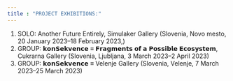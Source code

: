 ```yaml
---
title : "PROJECT EXHIBITIONS:"
---
```


1. SOLO: Another Future Entirely, Simulaker Gallery (Slovenia, Novo mesto, 20 January 2023–18 February 2023,)
2. GROUP: 𝗸𝗼𝗻𝗦𝗲𝗸𝘃𝗲𝗻𝗰𝗲 ≡ 𝗙𝗿𝗮𝗴𝗺𝗲𝗻𝘁𝘀 𝗼𝗳 𝗮 𝗣𝗼𝘀𝘀𝗶𝗯𝗹𝗲 𝗘𝗰𝗼𝘀𝘆𝘀𝘁𝗲𝗺, Cukrarna Gallery (Slovenia, Ljubljana, 3 March 2023–2 April 2023)
3. GROUP: 𝗸𝗼𝗻𝗦𝗲𝗸𝘃𝗲𝗻𝗰𝗲 ≡ Velenje Gallery (Slovenia, Velenje, 7 March 2023–25 March 2023)


